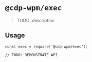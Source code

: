 # `@cdp-wpm/exec`

> TODO: description

## Usage

```
const exec = require('@cdp-wpm/exec');

// TODO: DEMONSTRATE API
```
